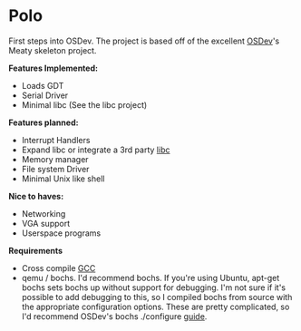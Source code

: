 # Polo

First steps into OSDev. The project is based off of the excellent [OSDev](http://wiki.osdev.org)'s Meaty skeleton project.

**Features Implemented:**

 - Loads GDT
 - Serial Driver
 - Minimal libc (See the libc project)

**Features planned:**

 - Interrupt Handlers
 - Expand libc or integrate a 3rd party [libc](http://wiki.osdev.org/C_Library) 
 - Memory manager
 - File system Driver
 - Minimal Unix like shell

**Nice to haves:**

 - Networking
 - VGA support
 - Userspace programs

**Requirements**

 - Cross compile [GCC](http://wiki.osdev.org/GCC_Cross-Compiler)
 - qemu / bochs. I'd recommend bochs. If you're using Ubuntu, apt-get bochs sets bochs up without support for debugging. I'm not sure if it's possible to add debugging to this, so I compiled bochs from source with the appropriate configuration options. These are pretty complicated, so I'd recommend OSDev's bochs ./configure [guide](http://wiki.osdev.org/Bochs#Compiling_Bochs_from_Source).
